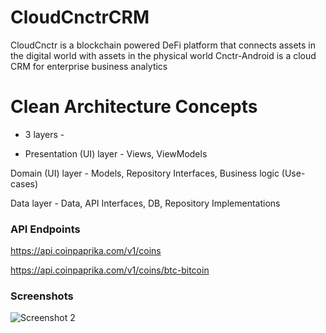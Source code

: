 # CloudCnctrCRM
CloudCnctr is a blockchain powered DeFi platform that connects assets in the digital world with assets in the physical world
Cnctr-Android is a cloud CRM for enterprise business analytics

# Clean Architecture Concepts

* 3 layers - 

* Presentation (UI) layer - Views, ViewModels

Domain (UI) layer - Models, Repository Interfaces, Business logic (Use-cases)

Data layer - Data, API Interfaces, DB, Repository Implementations

### API Endpoints
https://api.coinpaprika.com/v1/coins

https://api.coinpaprika.com/v1/coins/btc-bitcoin

### Screenshots

![Screenshot 2](https://github.com/arunabhdas/cnctr-android/blob/main/screenshots/screenshot_2.png)
